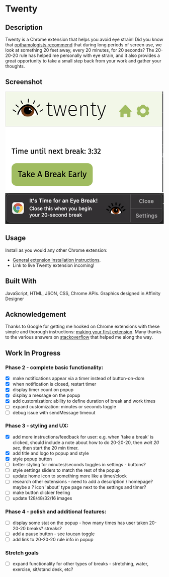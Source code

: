# Twenty


## Description

Twenty is a Chrome extension that helps you avoid eye strain! Did you know that [opthamologists recommend](https://advancedeyecaremd.net/20-20-20-tipstopreventeyestrain/) that during long periods of screen use, we look at something 20 feet away, every 20 minutes, for 20 seconds? The 20-20-20 rule has helped me personally with eye strain, and it also provides a great opportunity to take a small step back from your work and gather your thoughts. 


## Screenshot
![Screenshot](/images/PopupScreenshot.png) 
![Screenshot](/images/NotificationScreenshot.png) 


## Usage

Install as you would any other Chrome extension:
- [General extension installation instructions](https://support.google.com/chrome_webstore/answer/2664769?hl=en).
- Link to live Twenty extension incoming!

## Built With

JavaScript, HTML, JSON, CSS, Chrome APIs. Graphics designed in Affinity Designer


## Acknowledgement 

Thanks to Google for getting me hooked on Chrome extensions with these simple and thorough instructions: [making your first extension](https://developer.chrome.com/docs/extensions/mv3/getstarted/). Many thanks to the various answers on [stackoverflow](https://stackoverflow.com/) that helped me along the way. 



## Work In Progress

### Phase 2 - complete basic functionality:
- [x] make notifications appear via a timer instead of button-on-dom
- [x] when notification is closed, restart timer
- [x] display timer count on popup
- [x] display a message on the popup
- [x] add customization: ability to define duration of break and work times
- [ ] expand customization: minutes or seconds toggle
- [ ] debug issue with sendMessage timeout

### Phase 3 - styling and UX:
- [x] add more instructions/feedback for user: e.g. when 'take a break' is clicked, should include a note about how to do 20-20-20, then *wait 20 sec*, then start the 20 min timer. 
- [x] add title and logo to popup and style
- [x] style popup button
- [ ] better styling for minutes/seconds toggles in settings - buttons?
- [ ] style settings sliders to match the rest of the popup
- [ ] update home icon to something more like a timer/clock
- [ ] research other extensions - need to add a description / homepage? maybe a ? icon 'about' type page next to the settings and timer?
- [ ] make button clickier feeling
- [ ] update 128/48/32/16 images

### Phase 4 - polish and additional features:
- [ ] display some stat on the popup - how many times has user taken 20-20-20 breaks? streaks?
- [ ] add a pause button - see toucan toggle
- [ ] add link to 20-20-20 rule info in popup

### Stretch goals
- [ ] expand functionality for other types of breaks - stretching, water, exercise, sit/stand desk, etc?
